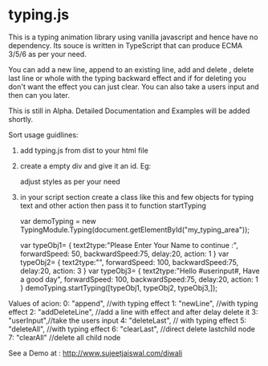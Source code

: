 # typing.js
This is a typing animation library using vanilla javascript and hence have no dependency. Its souce is written in TypeScript that can produce ECMA 3/5/6 as per your need.

You can add a new line, append to an existing line, add and delete , delete last line or whole with the typing backward effect and if for deleting you don't want the effect you can just clear. You can also take a users input and then can you later.

This is still in Alpha.
Detailed Documentation and Examples will be added shortly.

Sort usage guidlines:

1. add typing.js from dist to your html file
2. create a empty  div and give it an id.
    Eg: <div id="my_typing_area"></div>
    adjust styles as per your need
3. in your script section create a class like this and few objects for typing text and other action then pass it to function startTyping 

    var demoTyping = 
    new TypingModule.Typing(document.getElementById("my_typing_area"));
    
    var typeObj1= {
    	text2type:"Please Enter Your Name to continue :",
    	forwardSpeed: 50,
    	backwardSpeed:75,
    	delay:20,
    	action: 1
    }
    var typeObj2= {
    	text2type:"",
    	forwardSpeed: 100,
    	backwardSpeed:75,
    	delay:20,
    	action: 3
    }
    var typeObj3= {
    	text2type:"Hello #userinput#, Have a good day",
    	forwardSpeed: 100,
    	backwardSpeed:75,
    	delay:20,
    	action: 1
    }
demoTyping.startTyping([typeObj1, typeObj2, typeObj3,]);

Values of acion:
	0:	"append", //with typing effect
	1:	"newLine", //with typing effect
	2:	"addDeleteLine", //add a line with effect and after delay delete it
	3:	"userInput",//take the users input
	4:	"deleteLast", // with typing effect
	5:	"deleteAll", //with typing effect
	6:	"clearLast", //direct delete lastchild node
	7:	"clearAll" //delete all child node

See a Demo at : http://www.sujeetjaiswal.com/diwali
